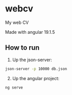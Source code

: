 # webcv
My web CV

Made with angular 19.1.5

## How to run

1. Up the json-server:
```bash
json-server -p 10000 db.json
```

2. Up the angular project:
```bash
ng serve
```